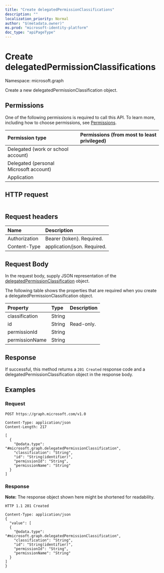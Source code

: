 ```yaml
---
title: "Create delegatedPermissionClassifications"
description: ""
localization_priority: Normal
author: "$(metadata.owner)"
ms.prod: "microsoft-identity-platform"
doc_type: "apiPageType"
---
```


# Create delegatedPermissionClassifications

Namespace: microsoft.graph

Create a new delegatedPermissionClassification object.

## Permissions

One of the following permissions is required to call this API. To learn more, including how to choose permissions, see [Permissions](/graph/permissions-reference).

| Permission type                        | Permissions (from most to least privileged) |
| :------------------------------------- | :------------------------------------------ |
| Delegated (work or school account)     |                                             |
| Delegated (personal Microsoft account) |                                             |
| Application                            |                                             |

## HTTP request

<!-- {
  "blockType": "ignored"
}
-->

```http

```

## Request headers

| Name          | Description                 |
| :------------ | :-------------------------- |
| Authorization | Bearer {token}. Required.   |
| Content-Type  | application/json. Required. |

## Request Body

In the request body, supply JSON representation of the [delegatedPermissionClassification](../resources/-delegatedpermissionclassification.md) object.

<!-- Actions and Functions -->

<!-- CRUD Methods -->

The following table shows the properties that are required when you create a delegatedPermissionClassification object.

| Property       | Type   | Description |
| :------------- | :----- | :---------- |
| classification | String |             |
| id             | String | Read-only.  |
| permissionId   | String |             |
| permissionName | String |             |

## Response

If successful, this method returns a `201 Created` response code and a delegatedPermissionClassification object in the response body.

## Examples

### Request

<!-- {
  "blockType": "request",
  "name": "create_delegatedpermissionclassifications"
}
-->

```http
POST https://graph.microsoft.com/v1.0

Content-Type: application/json
Content-Length: 217

[
  {
    "@odata.type": "#microsoft.graph.delegatedPermissionClassification",
    "classification": "String",
    "id": "String(identifier)",
    "permissionId": "String",
    "permissionName": "String"
  }
]

```

### Response

**Note:** The response object shown here might be shortened for readability.

<!-- {
  "blockType": "response",
  "truncated": true,
  "@odata.type": "$(this.ReturnTypeFullName)"
}
-->

```http
HTTP 1.1 201 Created

Content-Type: application/json
{
  "value": [
  {
    "@odata.type": "#microsoft.graph.delegatedPermissionClassification",
    "classification": "String",
    "id": "String(identifier)",
    "permissionId": "String",
    "permissionName": "String"
  }
]
}

```

